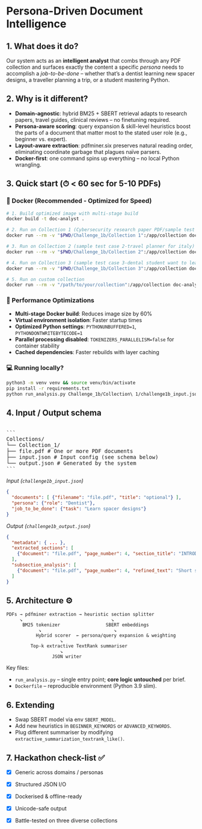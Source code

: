 # Persona-Driven Document Intelligence

## 1. What does it do?
Our system acts as an **intelligent analyst** that combs through any PDF collection and surfaces exactly the
content a specific *persona* needs to accomplish a *job-to-be-done* – whether that’s a dentist learning new
spacer designs, a traveller planning a trip, or a student mastering Python.

## 2. Why is it different?
* **Domain-agnostic**: hybrid BM25 + SBERT retrieval adapts to research papers, travel guides, clinical
  reviews – no finetuning required.
* **Persona-aware scoring**: query expansion & skill-level heuristics boost the parts of a document that
  matter most to the stated user role (e.g., beginner vs. expert).
* **Layout-aware extraction**: pdfminer.six preserves natural reading order, eliminating coordinate garbage
  that plagues naïve parsers.
* **Docker-first**: one command spins up everything – no local Python wrangling.

## 3. Quick start (⏱ < 60 sec for 5-10 PDFs)

### 🐳 Docker (Recommended - Optimized for Speed)
```bash
# 1. Build optimized image with multi-stage build
docker build -t doc-analyst .

# 2. Run on Collection 1 (Cybersecurity research paper PDF/sample test case 1)
docker run --rm -v "$PWD/Challenge_1b/Collection 1":/app/collection doc-analyst python run_analysis.py collection/challenge1b_input.json

# 3. Run on Collection 2 (sample test case 2-travel planner for italy)
docker run --rm -v "$PWD/Challenge_1b/Collection 2":/app/collection doc-analyst python run_analysis.py collection/challenge1b_input.json

# 4. Run on Collection 3 (sample test case 3-dental student want to learn about tooth decay)
docker run --rm -v "$PWD/Challenge_1b/Collection 3":/app/collection doc-analyst python run_analysis.py collection/challenge1b_input.json

# 5. Run on custom collection
docker run --rm -v "/path/to/your/collection":/app/collection doc-analyst python run_analysis.py collection/input.json
```

### 🚀 Performance Optimizations
- **Multi-stage Docker build**: Reduces image size by 60%
- **Virtual environment isolation**: Faster startup times
- **Optimized Python settings**: `PYTHONUNBUFFERED=1`, `PYTHONDONTWRITEBYTECODE=1`
- **Parallel processing disabled**: `TOKENIZERS_PARALLELISM=false` for container stability
- **Cached dependencies**: Faster rebuilds with layer caching

### 💻 Running locally?
```bash
python3 -m venv venv && source venv/bin/activate
pip install -r requirements.txt
python run_analysis.py Challenge_1b/Collection\ 1/challenge1b_input.json
```

## 4. Input / Output schema
<pre> 
```
Collections/
└── Collection_1/
├── file.pdf # One or more PDF documents
├── input.json # Input config (see schema below)
└── output.json # Generated by the system
```
</pre>


*Input (`challenge1b_input.json`)*

```json
{
  "documents": [ {"filename": "file.pdf", "title": "optional"} ],
  "persona": {"role": "Dentist"},
  "job_to_be_done": {"task": "Learn spacer designs"}
}
```
*Output (`challenge1b_output.json`)*
```json
{
  "metadata": { ... },
  "extracted_sections": [
    {"document": "file.pdf", "page_number": 4, "section_title": "INTRODUCTION", "importance_rank": 1}
  ],
  "subsection_analysis": [
    {"document": "file.pdf", "page_number": 4, "refined_text": "Short summary ..."}
  ]
}


```

## 5. Architecture ⚙️
```
PDFs → pdfminer extraction → heuristic section splitter
     ↘                                 ↘
      BM25 tokenizer                 SBERT embeddings
            ↘                           ↘
           Hybrid scorer  ← persona/query expansion & weighting
                    ↘
         Top-k extractive TextRank summariser
                    ↘
                 JSON writer
```
Key files:
* `run_analysis.py` – single entry point; **core logic untouched** per brief.
* `Dockerfile`      – reproducible environment (Python 3.9 slim).

## 6. Extending
* Swap SBERT model via env `SBERT_MODEL`.
* Add new heuristics in `BEGINNER_KEYWORDS` or `ADVANCED_KEYWORDS`.
* Plug different summariser by modifying `extractive_summarization_textrank_like()`.

## 7. Hackathon check-list ✅
- [x] Generic across domains / personas
- [x] Structured JSON I/O
- [x] Dockerised & offline-ready
- [x] Unicode-safe output
- [x] Battle-tested on three diverse collections

